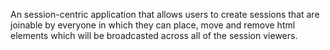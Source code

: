 An session-centric application that allows users to create sessions that are joinable by everyone in which they can place, move and remove html elements which will be broadcasted across all of the session viewers.
